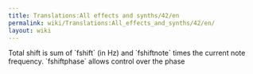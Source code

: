 ```yaml
---
title: Translations:All effects and synths/42/en
permalink: wiki/Translations:All_effects_and_synths/42/en/
layout: wiki
---
```


Total shift is sum of \`fshift\` (in Hz) and \`fshiftnote\` times the
current note frequency. \`fshiftphase\` allows control over the phase
